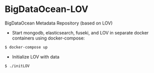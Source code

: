 # BigDataOcean-LOV
BigDataOcean Metadata Repository (based on LOV)

- Start mongodb, elasticsearch, fuseki, and LOV in separate docker containers using docker-compose:
```sh 
$ docker-compose up
```
- Initialize LOV with data
```sh 
$ ./initLOV
```
